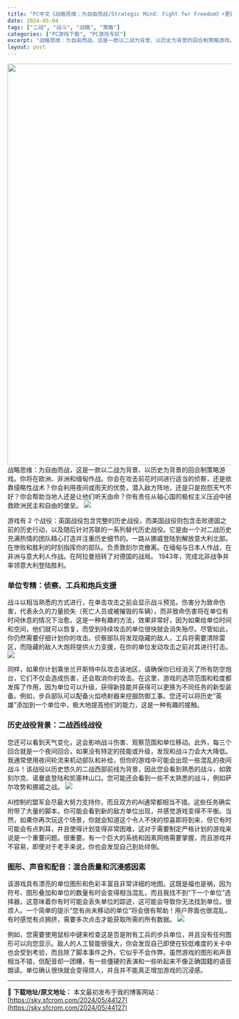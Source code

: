 ```yaml
---
title: "PC中文《战略思维：为自由而战/Strategic Mind: Fight for Freedom》+更新V1.06 10.95G"
date: 2024-05-04
tags: ["二战", "战斗", "战略", "策略"]
categories: ["PC游戏下载", "PC游戏专区"]
excerpt: "战略思维：为自由而战，这是一款以二战为背景、以历史为背景的回合制策略游戏。你将在欧洲、非洲和缅甸作战。你会在攻击前花时间进行适当的侦察，还是依靠侵略性战术？你会利用夜间或雨天的优势，潜入敌方阵地，还是只是抱怨天气不好？你会帮助当地人还是让他们听天由命？你有责任从轴心国的极权主义压迫中拯救欧洲民主和自&hellip;"
layout: post
---
```


<img class="aligncenter size-full wp-image-44128" src="https://sky.sfcrom.com/wp-content/uploads/2024/05/2024050413434896.webp" alt="" width="600" height="900" />
战略思维：为自由而战，这是一款以二战为背景、以历史为背景的回合制策略游戏。你将在欧洲、非洲和缅甸作战。你会在攻击前花时间进行适当的侦察，还是依靠侵略性战术？你会利用夜间或雨天的优势，潜入敌方阵地，还是只是抱怨天气不好？你会帮助当地人还是让他们听天由命？你有责任从轴心国的极权主义压迫中拯救欧洲民主和自由的堡垒。

<img src="https://sky.sfcrom.com/wp-content/uploads/2024/05/20240504214659-776ad.jpeg" />

<span>游戏有 2 个战役：英国战役包含完整的历史战役，而美国战役则包含击败德国之前的历史行动，以及随后针对苏联的一系列替代历史战役。它是由一个对二战历史充满热情的团队精心打造并注重历史细节的。一路从挪威登陆到解放意大利北部。在惨败和胜利的时刻指挥你的部队。负责敦刻尔克撤离。在缅甸与日本人作战，在非洲与意大利人作战。在阿拉曼扭转了对德国的战局。 1943年，完成北非战争并率领意大利登陆胜利。</span>
<h3><span>单位专精：侦察、工兵和炮兵支援</span></h3>
<span>战斗以相当熟悉的方式进行，在单击攻击之前会显示战斗预览。伤害分为致命伤害，代表永久的力量损失（死亡人员或被摧毁的车辆），而非致命伤害将在单位有时间休息的情况下治愈。这是一种有趣的方法，效果非常好，因为如果给单位时间和空间，他们就可以恢复，而受到持续攻击的单位很快就会消失殆尽。尽管如此，你仍然需要仔细计划你的攻击。侦察部队将发现隐藏的敌人，工兵将需要清除雷区，而隐藏的敌人大炮将提供火力支援，在你的单位发动攻击之前对其进行打击。</span>

<img src="https://sky.sfcrom.com/wp-content/uploads/2024/05/20240504214703-38fe9.jpeg" />

<span>同样，如果你计划乘坐兰开斯特中队攻击该地区，请确保你已经消灭了所有防空炮台，它们不仅会造成伤害，还会取消你的攻击。在这里，游戏的选项范围和粒度都发挥了作用，因为单位可以升级，获得新技能并获得可以更换为不同任务的新型装备。例如，步兵部队可以配备火焰喷射器来挖掘防御工事。您还可以将历史“英雄”添加到一个单位中，极大地提高他们的能力，这是一种有趣的接触。</span>
<h3><span>历史战役背景：二战西线战役</span></h3>
<span>您还可以看到天气变化，这会影响战斗伤害、观察范围和单位移动。此外，每三个回合就是一个夜间回合，如果没有特定的技能或升级，发现和战斗力会大大降低。我通常使用夜间轮流来机动部队和补给，但你的游戏中可能会出现一些混乱的夜间战斗！该战役以历史悠久的二战西部前线为背景，因此您会看到熟悉的战斗，如敦刻尔克、诺曼底登陆和凯塞林山口。您可能还会看到一些不太熟悉的战斗，例如萨尔攻势和挪威之战。</span>

<img src="https://sky.sfcrom.com/wp-content/uploads/2024/05/20240504214706-c0b9b.jpeg" />

<span>AI控制的盟军会尽最大努力支持你，而且双方的AI通常都相当不错。这些任务确实附带了大量的脚本，你可能会看到新的敌方单位出现，并感觉游戏变得不平衡。当然，如果你再次玩这个场景，你就会知道这个令人不快的惊喜即将到来，但它有时可能会有点刺耳，并且使得计划变得非常困难，这对于需要制定严格计划的游戏来说是一个重要问题。很重要。有一个巨大的系统和因素网络需要掌握，而且游戏并不容易，即使对于老手来说，你也会发现自己到处绊倒。</span>
<h3><span>图形、声音和配音：混合质量和沉浸感因素</span></h3>
<span>该游戏具有漂亮的单位图形和色彩丰富且非常详细的地图。这既是福也是祸，因为符号、图形叠加和单位的数量有时会变得相当混乱，而且我找不到“下一个单位”选择器，这意味着你有时可能会丢失单位的踪迹，这可能会导致你无法找到单位。很烦人。一个简单的提示“您有尚未移动的单位”将会很有帮助！用户界面也很混乱，有时感觉有点拥挤，需要多次点击才能获取所需的所有数据。</span>

<img src="https://sky.sfcrom.com/wp-content/uploads/2024/05/20240504214710-2bba8.jpeg" />

例如，您需要使用鼠标中键来检查这是否是附有工兵的步兵单位，并且没有任何图形可以向您显示。敌人的人工智能很强大，你会发现自己即使在较低难度的关卡中也会受到考验，而且除了脚本事件之外，它似乎不会作弊。虽然游戏的图形和声音相当不错，但配音却一团糟，有一些僵硬的表演和一些听起来不像正确国籍的语音朗读。单位确认很快就会变得烦人，并且并不能真正增加游戏的沉浸感。

---
📖 **下载地址/原文地址：** 本文最初发布于我的博客网站：[https://sky.sfcrom.com/2024/05/44127](https://sky.sfcrom.com/2024/05/44127)
